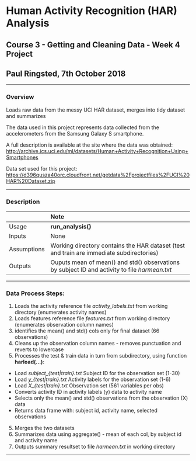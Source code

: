 # Human Activity Recognition (HAR) Analysis
## Course 3 - Getting and Cleaning Data - Week 4 Project
## Paul Ringsted, 7th October 2018
---
### Overview
Loads raw data from the messy UCI HAR dataset, merges into tidy dataset and summarizes

The data used in this project represents data collected from the accelerometers from the Samsung Galaxy S smartphone.

A full description is available at the site where the data was obtained:
http://archive.ics.uci.edu/ml/datasets/Human+Activity+Recognition+Using+Smartphones

Data set used for this project:
https://d396qusza40orc.cloudfront.net/getdata%2Fprojectfiles%2FUCI%20HAR%20Dataset.zip

---
### Description
||Note|
|:---|:---|
|Usage|**run_analysis()**|
|Inputs|None|
|Assumptions|Working directory contains the HAR dataset (test and train are immediate subdirectories)|
|Outputs|Ouputs mean of mean() and std() observations by subject ID and activity to file *harmean.txt*|
---
### Data Process Steps:
1. Loads the activity reference file *activity_labels.txt* from working directory (enumerates activity names)
2. Loads features reference file *features.txt* from working directory (enumerates observation column names)
2. identifies the mean() and std() cols only for final dataset (66 observations)
3. Cleans up the observation column names - removes punctuation and reverts to lowercase
4. Processes the test & train data in turn from subdirectory, using function **harload(...)**:
- Load *subject_{test|train}.txt*	Subject ID for the observation set (1-30)
- Load *y_{test|train}.txt*		Activity labels for the observation set (1-6)
- Load *X_{test|train}.txt*		Observation set (561 variables per obs)
- Converts activity ID in activity labels (y) data to activity name
- Selects only the mean() and std() observations from the observation (X) data
- Returns data frame with: subject id, activity name, selected observations
5. Merges the two datasets
6. Summarizes data using aggregate() - mean of each col, by subject id and activity name
7. Outputs summary resultset to file *harmean.txt* in working directory
---
